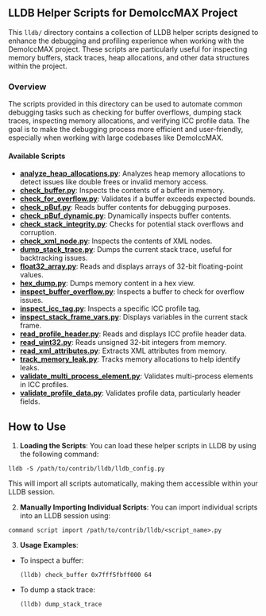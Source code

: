 
## LLDB Helper Scripts for DemoIccMAX Project

This `lldb/` directory contains a collection of LLDB helper scripts designed to enhance the debugging and profiling experience when working with the DemoIccMAX project. These scripts are particularly useful for inspecting memory buffers, stack traces, heap allocations, and other data structures within the project.

### Overview

The scripts provided in this directory can be used to automate common debugging tasks such as checking for buffer overflows, dumping stack traces, inspecting memory allocations, and verifying ICC profile data. The goal is to make the debugging process more efficient and user-friendly, especially when working with large codebases like DemoIccMAX.

#### Available Scripts
- **[analyze_heap_allocations.py](https://raw.githubusercontent.com/InternationalColorConsortium/DemoIccMAX/refs/heads/master/contrib/lldb/analyze_heap_allocations.py)**: Analyzes heap memory allocations to detect issues like double frees or invalid memory access.
- **[check_buffer.py](https://raw.githubusercontent.com/InternationalColorConsortium/DemoIccMAX/refs/heads/master/contrib/lldb/check_buffer.py)**: Inspects the contents of a buffer in memory.
- **[check_for_overflow.py](https://raw.githubusercontent.com/InternationalColorConsortium/DemoIccMAX/refs/heads/master/contrib/lldb/check_for_overflow.py)**: Validates if a buffer exceeds expected bounds.
- **[check_pBuf.py](https://raw.githubusercontent.com/InternationalColorConsortium/DemoIccMAX/refs/heads/master/contrib/lldb/check_pBuf.py)**: Reads buffer contents for debugging purposes.
- **[check_pBuf_dynamic.py](https://raw.githubusercontent.com/InternationalColorConsortium/DemoIccMAX/refs/heads/master/contrib/lldb/check_pBuf_dynamic.py)**: Dynamically inspects buffer contents.
- **[check_stack_integrity.py](https://raw.githubusercontent.com/InternationalColorConsortium/DemoIccMAX/refs/heads/master/contrib/lldb/check_stack_integrity.py)**: Checks for potential stack overflows and corruption.
- **[check_xml_node.py](https://raw.githubusercontent.com/InternationalColorConsortium/DemoIccMAX/refs/heads/master/contrib/lldb/check_xml_node.py)**: Inspects the contents of XML nodes.
- **[dump_stack_trace.py](https://raw.githubusercontent.com/InternationalColorConsortium/DemoIccMAX/refs/heads/master/contrib/lldb/dump_stack_trace.py)**: Dumps the current stack trace, useful for backtracking issues.
- **[float32_array.py](https://raw.githubusercontent.com/InternationalColorConsortium/DemoIccMAX/refs/heads/master/contrib/lldb/float32_array.py)**: Reads and displays arrays of 32-bit floating-point values.
- **[hex_dump.py](https://raw.githubusercontent.com/InternationalColorConsortium/DemoIccMAX/refs/heads/master/contrib/lldb/hex_dump.py)**: Dumps memory content in a hex view.
- **[inspect_buffer_overflow.py](https://raw.githubusercontent.com/InternationalColorConsortium/DemoIccMAX/refs/heads/master/contrib/lldb/inspect_buffer_overflow.py)**: Inspects a buffer to check for overflow issues.
- **[inspect_icc_tag.py](https://raw.githubusercontent.com/InternationalColorConsortium/DemoIccMAX/refs/heads/master/contrib/lldb/inspect_icc_tag.py)**: Inspects a specific ICC profile tag.
- **[inspect_stack_frame_vars.py](https://raw.githubusercontent.com/InternationalColorConsortium/DemoIccMAX/refs/heads/master/contrib/lldb/inspect_stack_frame_vars.py)**: Displays variables in the current stack frame.
- **[read_profile_header.py](https://raw.githubusercontent.com/InternationalColorConsortium/DemoIccMAX/refs/heads/master/contrib/lldb/read_profile_header.py)**: Reads and displays ICC profile header data.
- **[read_uint32.py](https://raw.githubusercontent.com/InternationalColorConsortium/DemoIccMAX/refs/heads/master/contrib/lldb/read_uint32.py)**: Reads unsigned 32-bit integers from memory.
- **[read_xml_attributes.py](https://raw.githubusercontent.com/InternationalColorConsortium/DemoIccMAX/refs/heads/master/contrib/lldb/read_xml_attributes.py)**: Extracts XML attributes from memory.
- **[track_memory_leak.py](https://raw.githubusercontent.com/InternationalColorConsortium/DemoIccMAX/refs/heads/master/contrib/lldb/track_memory_leak.py)**: Tracks memory allocations to help identify leaks.
- **[validate_multi_process_element.py](https://raw.githubusercontent.com/InternationalColorConsortium/DemoIccMAX/refs/heads/master/contrib/lldb/validate_multi_process_element.py)**: Validates multi-process elements in ICC profiles.
- **[validate_profile_data.py](https://raw.githubusercontent.com/InternationalColorConsortium/DemoIccMAX/refs/heads/master/contrib/lldb/validate_profile_data.py)**: Validates profile data, particularly header fields.

## How to Use

1. **Loading the Scripts**: You can load these helper scripts in LLDB by using the following command:

```
lldb -S /path/to/contrib/lldb/lldb_config.py
```

This will import all scripts automatically, making them accessible within your LLDB session.

2. **Manually Importing Individual Scripts**: You can import individual scripts into an LLDB session using:

```
command script import /path/to/contrib/lldb/<script_name>.py
```

3. **Usage Examples**:
- To inspect a buffer:
  ```
  (lldb) check_buffer 0x7fff5fbff000 64
  ```
- To dump a stack trace:
  ```
  (lldb) dump_stack_trace
  ```
